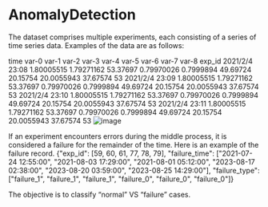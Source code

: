 # AnomalyDetection

The dataset comprises multiple experiments, each consisting of a series of time series data. Examples of the data are as follows:

time	var-0	var-1	var-2	var-3	var-4	var-5	var-6	var-7	var-8	exp_id
2021/2/4 23:08	1.80005515	1.79271162	53.37697	0.79970026	0.7999894	49.69724	20.15754	20.0055943	37.67574	53
2021/2/4 23:09	1.80005515	1.79271162	53.37697	0.79970026	0.7999894	49.69724	20.15754	20.0055943	37.67574	53
2021/2/4 23:10	1.80005515	1.79271162	53.37697	0.79970026	0.7999894	49.69724	20.15754	20.0055943	37.67574	53
2021/2/4 23:11	1.80005515	1.79271162	53.37697	0.79970026	0.7999894	49.69724	20.15754	20.0055943	37.67574	53
![image](https://github.com/iwkkk/AnomalyDetection/assets/77448166/9e812813-d369-48cb-bc28-d91f53c50375)

If an experiment encounters errors during the middle process, it is considered a failure for the remainder of the time. Here is an example of the failure record.
{"exp_id": [59, 60, 61, 77, 78, 79], "failure_time": ["2021-07-24 12:55:00", "2021-08-03 17:29:00", "2021-08-01 05:12:00", "2023-08-17 02:38:00", "2023-08-20 03:59:00", "2023-08-25 14:29:00"], "failure_type": ["failure_1", "failure_1", "failure_1", "failure_0", "failure_0", "failure_0"]}


The objective is to classify “normal” VS “failure” cases.
